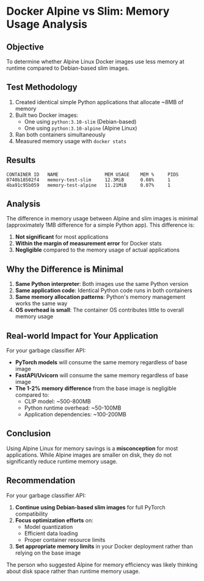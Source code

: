 # Docker Alpine vs Slim: Memory Usage Analysis

## Objective
To determine whether Alpine Linux Docker images use less memory at runtime compared to Debian-based slim images.

## Test Methodology
1. Created identical simple Python applications that allocate ~8MB of memory
2. Built two Docker images:
   - One using `python:3.10-slim` (Debian-based)
   - One using `python:3.10-alpine` (Alpine Linux)
3. Ran both containers simultaneously
4. Measured memory usage with `docker stats`

## Results
```
CONTAINER ID   NAME                 MEM USAGE    MEM %     PIDS
0740b18502f4   memory-test-slim     12.3MiB      0.08%     1
4ba91c95b059   memory-test-alpine   11.21MiB     0.07%     1
```

## Analysis
The difference in memory usage between Alpine and slim images is minimal (approximately 1MB difference for a simple Python app). This difference is:

1. **Not significant** for most applications
2. **Within the margin of measurement error** for Docker stats
3. **Negligible** compared to the memory usage of actual applications

## Why the Difference is Minimal
1. **Same Python interpreter**: Both images use the same Python version
2. **Same application code**: Identical Python code runs in both containers
3. **Same memory allocation patterns**: Python's memory management works the same way
4. **OS overhead is small**: The container OS contributes little to overall memory usage

## Real-world Impact for Your Application
For your garbage classifier API:
- **PyTorch models** will consume the same memory regardless of base image
- **FastAPI/Uvicorn** will consume the same memory regardless of base image
- **The 1-2% memory difference** from the base image is negligible compared to:
  - CLIP model: ~500-800MB
  - Python runtime overhead: ~50-100MB
  - Application dependencies: ~100-200MB

## Conclusion
Using Alpine Linux for memory savings is a **misconception** for most applications. While Alpine images are smaller on disk, they do not significantly reduce runtime memory usage.

## Recommendation
For your garbage classifier API:
1. **Continue using Debian-based slim images** for full PyTorch compatibility
2. **Focus optimization efforts** on:
   - Model quantization
   - Efficient data loading
   - Proper container resource limits
3. **Set appropriate memory limits** in your Docker deployment rather than relying on the base image

The person who suggested Alpine for memory efficiency was likely thinking about disk space rather than runtime memory usage.